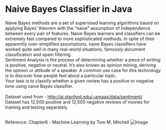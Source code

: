 # Naive Bayes Classifier in Java

Naive Bayes methods are a set of supervised learning algorithms based on applying Bayes’ theorem with the “naive” assumption of independence between every pair of features. Naive Bayes learners and classifiers can be extremely fast compared to more sophisticated methods. In spite of their apparently over-simplified assumptions, naive Bayes classifiers have worked quite well in many real-world situations, famously document classification and spam filtering.
<br>Sentiment Analysis is the process of determining whether a piece of writing is positive, negative or neutral. It’s also known as opinion mining, deriving the opinion or attitude of a speaker. A common use case for this technology is to discover how people feel about a particular topic.
<br>Your task is to classify whether a given review has a positive or negative tone using naive Bayes classifier.
<br><br>Dataset used from - http://ai.stanford.edu/~amaas/data/sentiment/
<br>Dataset has 12,500 positive and 12,500 negative reviews of movies for training and testing separately

<br>Reference: Chapter6 - Machine Learning by Tom M. Mitchell 
![Image](https://mrcheerful.000webhostapp.com/GitHub/naive-bayes.PNG)
